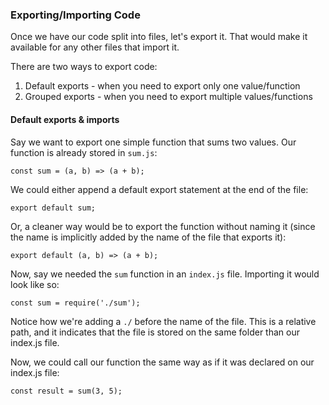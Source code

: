 ### Exporting/Importing Code

Once we have our code split into files, let's export it. That would make it available for any other files that import it. 

There are two ways to export code:
1. Default exports - when you need to export only one value/function
2. Grouped exports - when you need to export multiple values/functions

#### Default exports & imports

Say we want to export one simple function that sums two values. Our function is already stored in `sum.js`:
```
const sum = (a, b) => (a + b);
```

We could either append a default export statement at the end of the file:
```
export default sum;
```

Or, a cleaner way would be to export the function without naming it (since the name is implicitly added by the name of the file that exports it):

```
export default (a, b) => (a + b);
```

Now, say we needed the `sum` function in an `index.js` file. Importing it would look like so:
```
const sum = require('./sum');
```
Notice how we're adding a `./` before the name of the file. This is a relative path, and it indicates that the file is stored on the same folder than our index.js file. 

Now, we could call our function the same way as if it was declared on our index.js file:
```
const result = sum(3, 5);
```
